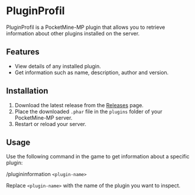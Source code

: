 # PluginProfil

PluginProfil is a PocketMine-MP plugin that allows you to retrieve information about other plugins installed on the server.

## Features

- View details of any installed plugin.
- Get information such as name, description, author and version.

## Installation

1. Download the latest release from the [Releases](https://github.com/JustTimmm/PluginProfil-PMMP/releases) page.
2. Place the downloaded `.phar` file in the `plugins` folder of your PocketMine-MP server.
3. Restart or reload your server.

## Usage

Use the following command in the game to get information about a specific plugin:

/plugininformation `<plugin-name>`

Replace `<plugin-name>` with the name of the plugin you want to inspect.
